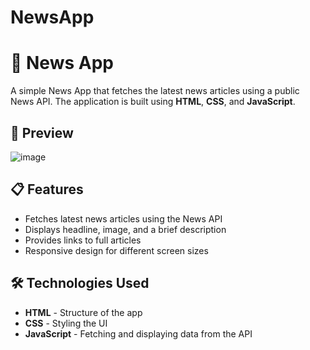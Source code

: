 # NewsApp
# 📰 News App

A simple News App that fetches the latest news articles using a public News API. The application is built using **HTML**, **CSS**, and **JavaScript**.


## 📸 Preview

![image](https://github.com/user-attachments/assets/154e65fa-f8e8-4e46-9fdb-59f082580aba)


## 📋 Features

- Fetches latest news articles using the News API
- Displays headline, image, and a brief description
- Provides links to full articles
- Responsive design for different screen sizes

## 🛠️ Technologies Used

- **HTML** - Structure of the app
- **CSS** - Styling the UI
- **JavaScript** - Fetching and displaying data from the API
